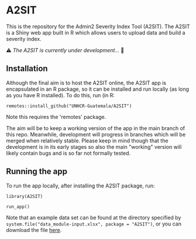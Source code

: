 # A2SIT

This is the repository for the Admin2 Severity Index Tool (A2SIT). The A2SIT is a Shiny web app built in R which allows users to upload data and build a severity index.

:warning: *The A2SIT is currently under development...* :construction:

## Installation

Although the final aim is to host the A2SIT online, the A2SIT app is encapsulated in an R package, so it can be installed and run locally (as long as you have R installed). To do this, run (in R:

```
remotes::install_github("UNHCR-Guatemala/A2SIT")
```

Note this requires the 'remotes' package.

The aim will be to keep a working version of the app in the main branch of this repo. Meanwhile, development will progress in branches which will be merged when relatively stable. Please keep in mind though that the development is in its early stages so also the main "working" version will likely contain bugs and is so far not formally tested.

## Running the app

To run the app locally, after installing the A2SIT package, run:

```
library(A2SIT)

run_app()
```

Note that an example data set can be found at the directory specified by `system.file("data_module-input.xlsx", package = "A2SIT")`, or you can download the file [here](https://github.com/UNHCR-Guatemala/A2SIT/raw/main/inst/data_module-input.xlsx).
